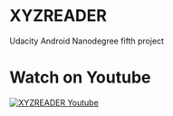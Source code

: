 # XYZREADER
Udacity Android Nanodegree fifth project

# Watch on Youtube
[![XYZREADER Youtube](http://img.youtube.com/vi/gSippLKOY0g/0.jpg)](http://www.youtube.com/watch?v=tEu7WkYlHo)

